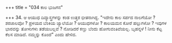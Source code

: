 +++
title = "034 ಕಾಲ ಭುಜಗನ"

+++
34. ಆ ಆಯುಧ ದಿವ್ಯಾಸ್ತ್ರಗಳನ್ನು ಕಂಡ ಉತ್ತರ ಭೀತನಾಗಿದ್ದ. "ಇದೇನು ಕಾಲ ಸರ್ಪದ ನಾಲಗೆಯೋ ? ಶರಜಾಲವೋ ? ಪ್ರಳಯದ ಬೆಂಕಿಯ ಜ್ವಾಲೆಯೋ ? ಆಯುಧಗಳೋ ? ಕಾಲಯಮನ ಕೋರೆ ಹಲ್ಲುಗಳೋ ? ಇವುಗಳ ಭಾರವನ್ನು ತೋಳುಗಳು ತಡೆಯಬಲ್ಲವೆ ? ನೋಡಿದರೆ ಕಣ್ಣು ಬೆಂದು ಹೋಗುವಂತಿವೆಯಲ್ಲ. ಬೃಹನ್ನಳೆ ! ನೀನು ಕೆಟ್ಟ ಕೆಲಸ ಮಾಡಿದೆ. ನಮ್ಮನ್ನು ಕೊಂದೆ" ಎಂದು ಹೇಳಿದ.